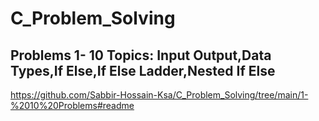 # C_Problem_Solving
## Problems 1- 10 Topics: Input Output,Data Types,If Else,If Else Ladder,Nested If Else
https://github.com/Sabbir-Hossain-Ksa/C_Problem_Solving/tree/main/1-%2010%20Problems#readme

